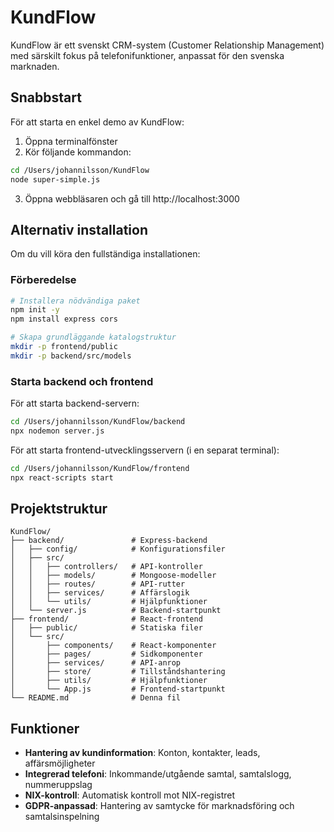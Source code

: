 # KundFlow

KundFlow är ett svenskt CRM-system (Customer Relationship Management) med särskilt fokus på telefonifunktioner, anpassat för den svenska marknaden.

## Snabbstart

För att starta en enkel demo av KundFlow:

1. Öppna terminalfönster
2. Kör följande kommandon:

```bash
cd /Users/johannilsson/KundFlow
node super-simple.js
```

3. Öppna webbläsaren och gå till http://localhost:3000

## Alternativ installation

Om du vill köra den fullständiga installationen:

### Förberedelse

```bash
# Installera nödvändiga paket
npm init -y
npm install express cors

# Skapa grundläggande katalogstruktur
mkdir -p frontend/public
mkdir -p backend/src/models
```

### Starta backend och frontend

För att starta backend-servern:

```bash
cd /Users/johannilsson/KundFlow/backend
npx nodemon server.js
```

För att starta frontend-utvecklingsservern (i en separat terminal):

```bash
cd /Users/johannilsson/KundFlow/frontend
npx react-scripts start
```

## Projektstruktur

```
KundFlow/
├── backend/               # Express-backend
│   ├── config/            # Konfigurationsfiler
│   ├── src/
│   │   ├── controllers/   # API-kontroller
│   │   ├── models/        # Mongoose-modeller
│   │   ├── routes/        # API-rutter
│   │   ├── services/      # Affärslogik
│   │   └── utils/         # Hjälpfunktioner
│   └── server.js          # Backend-startpunkt
├── frontend/              # React-frontend
│   ├── public/            # Statiska filer
│   └── src/
│       ├── components/    # React-komponenter
│       ├── pages/         # Sidkomponenter
│       ├── services/      # API-anrop
│       ├── store/         # Tillståndshantering
│       ├── utils/         # Hjälpfunktioner
│       └── App.js         # Frontend-startpunkt
└── README.md              # Denna fil
```

## Funktioner

- **Hantering av kundinformation**: Konton, kontakter, leads, affärsmöjligheter
- **Integrerad telefoni**: Inkommande/utgående samtal, samtalslogg, nummeruppslag
- **NIX-kontroll**: Automatisk kontroll mot NIX-registret
- **GDPR-anpassad**: Hantering av samtycke för marknadsföring och samtalsinspelning
